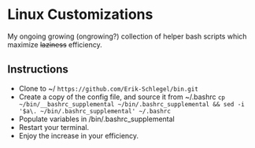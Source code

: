 # Linux Customizations
My ongoing growing (ongrowing?) collection of helper bash scripts which maximize ~~laziness~~ efficiency.

## Instructions
- Clone to ~/
  ` https://github.com/Erik-Schlegel/bin.git `
- Create a copy of the config file, and source it from ~/.bashrc
  `cp ~/bin/__bashrc_supplemental ~/bin/.bashrc_supplemental && sed -i '$a\. ~/bin/.bashrc_supplemental' ~/.bashrc`
- Populate variables in /bin/.bashrc_supplemental
- Restart your terminal.
- Enjoy the increase in your efficiency.
